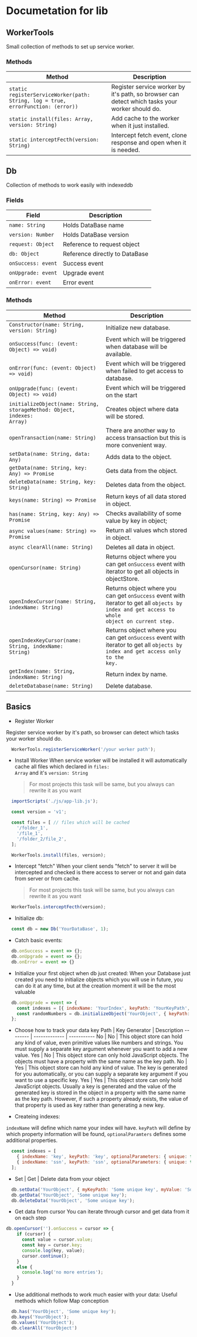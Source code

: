 # Documetation for lib
## WorkerTools
  Small collection of methods to set up service worker.
### Methods
  Method | Description 
  ------ | ---------- 
  <code>static registerServiceWorker(path: String, log = true, errorFunction: (error))</code> | Register service worker by it's path, so browser can detect which tasks your worker should do.
  <code>static install(files: Array, version: String)</code> | Add cache to the worker when it just installed.
  <code>static interceptFecth(version: String)</code> | Intercept fetch event, clone response and open when it is needed.

## Db
  Collection of methods to work easily with indexeddb
### Fields
  Field | Description 
  ----- | ---------- 
  <code>name: String</code> | Holds DataBase name
  <code>version: Number</code> | Holds DataBase version
  <code>request: Object</code> | Reference to request object
  <code>db: Object</code> | Reference directly to DataBase
  <code>onSuccess: event</code> | Success event 
  <code>onUpgrade: event</code> | Upgrade event
  <code>onError: event</code> | Error event

### Methods
  Method | Description 
  ------ | ---------- 
  <code>Constructor(name: String, version: String)</code> | Initialize new database. 
  <code>onSuccess(func: (event: Object) => void)</code> | Event which will be triggered when database will be available.
  <code>onError(func: (event: Object) => void)</code> | Event which will be triggered when failed to get access to database.
  <code>onUpgrade(func: (event: Object) => void)</code> | Event which will be triggered on the start
  <code>initializeObject(name: String, storageMethod: Object, indexes: Array)</code> | Creates object where data will be stored.
  <code>openTransaction(name: String)</code> | There are another way to access transaction but this is more convenient way.
  <code>setData(name: String, data: Any)</code> | Adds data to the object.
  <code>getData(name: String, key: Any) => Promise</code> | Gets data from the object.
  <code>deleteData(name: String, key: String)</code> | Deletes data from the object.
  <code>keys(name: String) => Promise</code> | Return keys of all data stored in object.
  <code>has(name: String, key: Any) => Promise</code> | Checks availability of some value by key in object;
  <code>async values(name: String) => Promise</code> | Return all values whch stored in object.
  <code>async clearAll(name: String)</code> | Deletes all data in object.
  <code>openCursor(name: String)</code> | Returns object where you can get <code>onSuccess</code> event with iterator to get all objects in objectStore.
  <code>openIndexCursor(name: String, indexName: String)</code> | Returns object where you can get <code>onSuccess</code> event with iterator to get all <code>objects by index and get access to whole object on current step.
  <code>openIndexKeyCursor(name: String, indexName: String)</code> | Returns object where you can get <code>onSuccess</code> event with iterator to get all <code>objects by index and get access only to the key.
  <code>getIndex(name: String, indexName: String)</code> | Return index by name.
  <code>deleteDatabase(name: String)</code> | Delete database.

## Basics
* Register Worker 

Register service worker by it's path, so browser can detect which tasks your worker should do.
```javascript
  WorkerTools.registerServiceWorker('/your worker path');
```

* Install Worker
    When service worker will be installed it will automatically cache all files which declared in <code>files: Array</code>
  and it's <code>version: String</code>
  > For most projects this task will be same, but you always can rewrite it as you want
```javascript
  importScripts('./js/app-lib.js');

  const version = 'v1';

  const files = [ // files which will be cached
    '/folder_1',
    '/file_1',
    '/folder_2/file_2',
  ];

  WorkerTools.install(files, version);
```

* Intercept "fetch"
    When your client sends "fetch" to server it will be intercepted and 
  checked is there access to server or not and gain data from server or from cache.
  > For most projects this task will be same, but you always can rewrite it as you want
```javascript
  WorkerTools.interceptFecth(version);
```

* Initialize db: 
```javascript
  const db = new Db('YourDataBase', 1);
```

* Catch basic events:
```javascript
  db.onSuccess = event => {};
  db.onUpgrade = event => {};
  db.onError = event => {}
```

* Initialize your first object when db just created:
    When your Database just created you need to initialize objects which you will 
  use in future, you can do it at any time, but at the creation moment it will be the most valuable 
```javascript
  db.onUpgrade = event => {
    const indexes = [{ indexName: 'YourIndex', keyPath: 'YourKeyPath', optionalParameters: { unique: false }}];
    const randomNumbers = db.initializeObject('YourObject', { keyPath: 'YourKey'}, indexes);
  };
```

* Choose how to track your data
  key Path | Key Generator | Description
  -------- | ------------- | -----------
  No | No |	This object store can hold any kind of value, even primitive values like numbers and strings. You must supply a separate key argument whenever you want to add a new value.
  Yes |	No | This object store can only hold JavaScript objects. The objects must have a property with the same name as the key path.
  No | Yes | This object store can hold any kind of value. The key is generated for you automatically, or you can supply a separate key argument if you want to use a specific key.
  Yes |	Yes |	This object store can only hold JavaScript objects. Usually a key is generated and the value of the generated key is stored in the object in a property with the same name as the key path. However, if such a property already exists, the value of that property is used as key rather than generating a new key.

* Createing indexes: 

<code>indexName</code> will define which name your index will have. <code>keyPath</code> will define by which property information will be found, <code>optionalParamters</code> defines some additional properties. 

```javascript
  const indexes = [
    { indexName: 'key', keyPath: 'key', optionalParameters: { unique: false }},
    { indexName: 'ssn', keyPath: 'ssn', optionalParameters: { unique: true }},
  ];
```

* Set | Get | Delete data from your object

```javascript
  db.setData('YourObject', { myKeyPath: 'Some unique key', myValue: 'Some value' });
  db.getData('YourObject', 'Some unique key');
  db.deleteData('YourObject', 'Some unique key');
```

* Get data from cursor
  You can iterate through cursor and get data from it on each step 
```javascript
db.openCursor('').onSuccess = cursor => {
    if (cursor) {
      const value = cursor.value;
      const key = cursor.key;
      console.log(key, value);
      cursor.continue();
    }
    else {
      console.log('no more entries');
    }
  }
```

* Use additional methods to work much easier with your data:
  Useful methods which follow Map conception
```javascript
  db.has('YourObject', 'Some unique key');
  db.keys('YourObject');
  db.values('YourObject'); 
  db.clearAll('YourObject')
```
